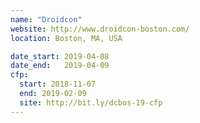 ```yaml
---
name: "Droidcon"
website: http://www.droidcon-boston.com/
location: Boston, MA, USA

date_start: 2019-04-08
date_end:   2019-04-09
cfp:
  start: 2018-11-07
  end: 2019-02-09
  site: http://bit.ly/dcbos-19-cfp
---
```

